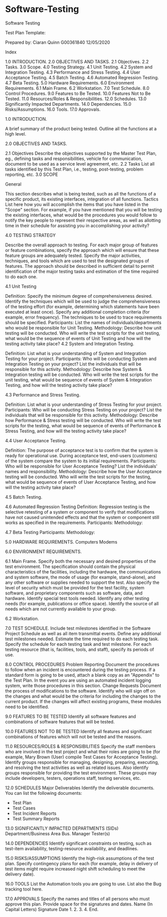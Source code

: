 # Software-Testing
Software Testing 

Test Plan Template:

Prepared by: Ciaran Quinn G00361840
12/05/2020

Index

 1.0 INTRODUCTION.
 2.0 OBJECTIVES AND TASKS.
 2.1 Objectives.
 2.2 Tasks.
 3.0 Scope.
 4.0 Testing Strategy.
 4.1 Unit Testing.
 4.2 System and Integration Testing.
 4.3 Performance and Stress Testing.
 4.4 User Acceptance Testing.
 4.5 Batch Testing.
 4.6 Automated Regression Testing.
 4.7 Beta Testing.
 5.0 Hardware Requirements.
 6.0 Environment Requirements.
 6.1 Main Frame.
 6.2 Workstation.
 7.0 Test Schedule.
 8.0 Control Procedures.
 9.0 Features to Be Tested.
 10.0 Features Not to Be Tested.
 11.0 Resources/Roles & Responsibilities.
 12.0 Schedules.
 13.0 Significantly Impacted Departments.
 14.0 Dependencies.
 15.0 Risks/Assumptions.
 16.0 Tools.
 17.0 Approvals.

1.0 INTRODUCTION.

A brief summary of the product being tested. Outline all the functions at a high level.

2.0 OBJECTIVES AND TASKS.

2.1 Objectives
Describe the objectives supported by the Master Test Plan, eg., defining tasks and
responsibilities, vehicle for communication, document to be used as a service level
agreement, etc.
2.2 Tasks
List all tasks identified by this Test Plan, i.e., testing, post-testing, problem reporting, etc.
3.0 SCOPE

General

This section describes what is being tested, such as all the functions of a specific product,
its existing interfaces, integration of all functions.
Tactics
List here how you will accomplish the items that you have listed in the "Scope" section.
For example, if you have mentioned that you will be testing the existing interfaces, what
would be the procedures you would follow to notify the key people to represent their
respective areas, as well as allotting time in their schedule for assisting you in
accomplishing your activity?

4.0 TESTING STRATEGY

Describe the overall approach to testing. For each major group of features or feature
combinations, specify the approach which will ensure that these feature groups are 
adequately tested. Specify the major activities, techniques, and tools which are used to
test the designated groups of features.
The approach should be described in sufficient detail to permit identification of the major
testing tasks and estimation of the time required to do each one.

4.1 Unit Testing

Definition:
Specify the minimum degree of comprehensiveness desired. Identify the techniques
which will be used to judge the comprehensiveness of the testing effort (for example,
determining which statements have been executed at least once). Specify any additional
completion criteria (for example, error frequency). The techniques to be used to trace
requirements should be specified.
Participants:
List the names of individuals/departments who would be responsible for Unit Testing.
Methodology:
Describe how unit testing will be conducted. Who will write the test scripts for the unit
testing, what would be the sequence of events of Unit Testing and how will the testing
activity take place?
4.2 System and Integration Testing.

Definition:
List what is your understanding of System and Integration Testing for your project.
Participants:
Who will be conducting System and Integration Testing on your project? List the
individuals that will be responsible for this activity.
Methodology:
Describe how System & Integration testing will be conducted. Who will write the test
scripts for the unit testing, what would be sequence of events of System & Integration
Testing, and how will the testing activity take place?

4.3 Performance and Stress Testing.

Definition:
List what is your understanding of Stress Testing for your project.
Participants:
Who will be conducting Stress Testing on your project? List the individuals that will be
responsible for this activity. 
Methodology:
Describe how Performance & Stress testing will be conducted. Who will write the test
scripts for the testing, what would be sequence of events of Performance & Stress
Testing, and how will the testing activity take place?

4.4 User Acceptance Testing.

Definition:
The purpose of acceptance test is to confirm that the system is ready for operational use.
During acceptance test, end-users (customers) of the system compare the system to its
initial requirements.
Participants:
Who will be responsible for User Acceptance Testing? List the individuals' names and
responsibility.
Methodology:
Describe how the User Acceptance testing will be conducted. Who will write the test
scripts for the testing, what would be sequence of events of User Acceptance Testing, and
how will the testing activity take place?

4.5 Batch Testing.

4.6 Automated Regression Testing
Definition:
Regression testing is the selective retesting of a system or component to verify that
modifications have not caused unintended effects and that the system or component still
works as specified in the requirements.
Participants:
Methodology:

4.7 Beta Testing
Participants:
Methodology:

5.0 HARDWARE REQUIREMENTS.
Computers
Modems

6.0 ENVIRONMENT REQUIREMENTS.

6.1 Main Frame.
Specify both the necessary and desired properties of the test environment. The 
specification should contain the physical characteristics of the facilities, including the
hardware, the communications and system software, the mode of usage (for example,
stand-alone), and any other software or supplies needed to support the test. Also specify
the level of security which must be provided for the test facility, system software, and
proprietary components such as software, data, and hardware.
Identify special test tools needed. Identify any other testing needs (for example,
publications or office space). Identify the source of all needs which are not currently
available to your group.

6.2 Workstation.

7.0 TEST SCHEDULE.
Include test milestones identified in the Software Project Schedule as well as all item
transmittal events.
Define any additional test milestones needed. Estimate the time required to do each
testing task. Specify the schedule for each testing task and test milestone. For each
testing resource (that is, facilities, tools, and staff), specify its periods of use.

8.0 CONTROL PROCEDURES
Problem Reporting
Document the procedures to follow when an incident is encountered during the testing
process. If a standard form is going to be used, attach a blank copy as an "Appendix" to
the Test Plan. In the event you are using an automated incident logging system, write
those procedures in this section.
Change Requests
Document the process of modifications to the software. Identify who will sign off on the
changes and what would be the criteria for including the changes to the current product.
If the changes will affect existing programs, these modules need to be identified.

9.0 FEATURES TO BE TESTED
Identify all software features and combinations of software features that will be tested.

10.0 FEATURES NOT TO BE TESTED
Identify all features and significant combinations of features which will not be tested and
the reasons.

11.0 RESOURCES/ROLES & RESPONSIBILITIES
Specify the staff members who are involved in the test project and what their roles are
going to be (for example, Mary Brown (User) compile Test Cases for Acceptance
Testing). Identify groups responsible for managing, designing, preparing, executing, and
resolving the test activities as well as related issues. Also identify groups responsible for
providing the test environment. These groups may include developers, testers, operations
staff, testing services, etc.

12.0 SCHEDULES
Major Deliverables
Identify the deliverable documents. You can list the following documents:
- Test Plan
- Test Cases
- Test Incident Reports
- Test Summary Reports

13.0 SIGNIFICANTLY IMPACTED DEPARTMENTS (SIDs)
Department/Business Area Bus. Manager Tester(s)

14.0 DEPENDENCIES
Identify significant constraints on testing, such as test-item availability, testing-resource
availability, and deadlines.

15.0 RISKS/ASSUMPTIONS
Identify the high-risk assumptions of the test plan. Specify contingency plans for each
(for example, delay in delivery of test items might require increased night shift
scheduling to meet the delivery date).

16.0 TOOLS
List the Automation tools you are going to use. List also the Bug tracking tool here.

17.0 APPROVALS
Specify the names and titles of all persons who must approve this plan. Provide space for
the signatures and dates.
Name (In Capital Letters) Signature Date 
1.
2.
3.
4.
End. 
